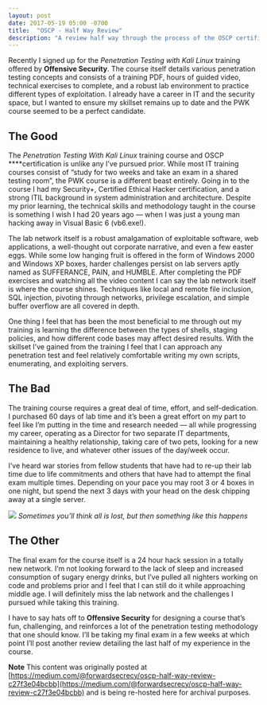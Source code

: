 ```yaml
---
layout: post
date: 2017-05-19 05:00 -0700
title:  "OSCP - Half Way Review"
description: "A review half way through the process of the OSCP certification"
---
```


Recently I signed up for the *Penetration Testing with Kali Linux* training offered by **Offensive Security**. The course itself details various penetration testing concepts and consists of a training PDF, hours of guided video, technical exercises to complete, and a robust lab environment to practice different types of exploitation. I already have a career in IT and the security space, but I wanted to ensure my skillset remains up to date and the PWK course seemed to be a perfect candidate.

## The Good

The *Penetration Testing With Kali Linux* training course and OSCP ****certification is unlike any I’ve pursued prior. While most IT training courses consist of “study for two weeks and take an exam in a shared testing room”, the PWK course is a different beast entirely. Going in to the course I had my Security+, Certified Ethical Hacker certification, and a strong ITIL background in system administration and architecture. Despite my prior learning, the technical skills and methodology taught in the course is something I wish I had 20 years ago — when I was just a young man hacking away in Visual Basic 6 (vb6.exe!).

The lab network itself is a robust amalgamation of exploitable software, web applications, a well-thought out corporate narrative, and even a few easter eggs. While some low hanging fruit is offered in the form of Windows 2000 and Windows XP boxes, harder challenges persist on lab servers aptly named as SUFFERANCE, PAIN, and HUMBLE. After completing the PDF exercises and watching all the video content I can say the lab network itself is where the course shines. Techniques like local and remote file inclusion, SQL injection, pivoting through networks, privilege escalation, and simple buffer overflow are all covered in depth.

One thing I feel that has been the most beneficial to me through out my training is learning the difference between the types of shells, staging policies, and how different code bases may affect desired results. With the skillset I’ve gained from the training I feel that I can approach any penetration test and feel relatively comfortable writing my own scripts, enumerating, and exploiting servers.

## The Bad

The training course requires a great deal of time, effort, and self-dedication. I purchased 60 days of lab time and it’s been a great effort on my part to feel like I’m putting in the time and research needed — all while progressing my career, operating as a Director for two separate IT departments, maintaining a healthy relationship, taking care of two pets, looking for a new residence to live, and whatever other issues of the day/week occur.

I’ve heard war stories from fellow students that have had to re-up their lab time due to life commitments and others that have had to attempt the final exam multiple times. Depending on your pace you may root 3 or 4 boxes in one night, but spend the next 3 days with your head on the desk chipping away at a single server.

![](https://cdn-images-1.medium.com/max/2000/1*u96Y7slmd_BG6se7iVyV3A.png)
*Sometimes you’ll think all is lost, but then something like this happens*

## The Other

The final exam for the course itself is a 24 hour hack session in a totally new network. I’m not looking forward to the lack of sleep and increased consumption of sugary energy drinks, but I’ve pulled all nighters working on code and problems prior and I feel that I can still do it while approaching middle age. I will definitely miss the lab network and the challenges I pursued while taking this training.

I have to say hats off to **Offensive Security** for designing a course that’s fun, challenging, and reinforces a lot of the penetration testing methodology that one should know. I’ll be taking my final exam in a few weeks at which point I’ll post another review detailing the last half of my experience in the course.

**Note**
This content was originally posted at [https://medium.com/@forwardsecrecy/oscp-half-way-review-c27f3e04bcbb](https://medium.com/@forwardsecrecy/oscp-half-way-review-c27f3e04bcbb) and is being re-hosted here for archival purposes.
